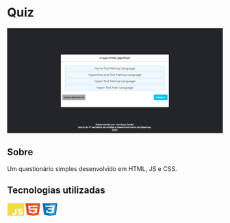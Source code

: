 # Quiz

<img src="https://github.com/HenriqueJardel/Quiz/blob/master/quiz.png">

## Sobre
Um questionário simples desenvolvido em HTML, JS e CSS.


## Tecnologias utilizadas 

<img align="center" alt="Henri-Js" height="30" width="40" src="https://raw.githubusercontent.com/devicons/devicon/master/icons/javascript/javascript-plain.svg"><img align="center" alt="Henri-HTML" height="30" width="40" src="https://raw.githubusercontent.com/devicons/devicon/master/icons/html5/html5-original.svg"><img align="center" alt="Henri-CSS" height="30" width="40" src="https://raw.githubusercontent.com/devicons/devicon/master/icons/css3/css3-original.svg">
